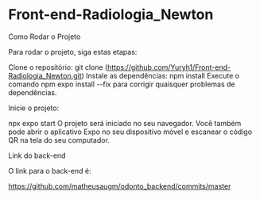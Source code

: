 # Front-end-Radiologia_Newton


Como Rodar o Projeto

Para rodar o projeto, siga estas etapas:

Clone o repositório:
git clone (https://github.com/Yuryh1/Front-end-Radiologia_Newton.git)
Instale as dependências:
npm install
Execute o comando npm expo install --fix para corrigir quaisquer problemas de dependências.

Inicie o projeto:

npx expo start
O projeto será iniciado no seu navegador. Você também pode abrir o aplicativo Expo no seu dispositivo móvel e escanear o código QR na tela do seu computador.

Link do back-end

 O link para o back-end é:

https://github.com/matheusaugm/odonto_backend/commits/master
